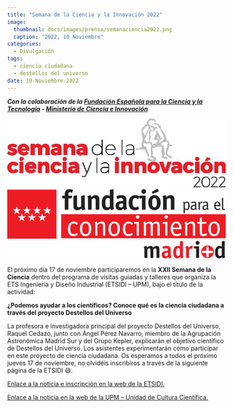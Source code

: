 ```yaml
---
title: "Semana de la Ciencia y la Innovación 2022"
image: 
  thumbnail: docs/images/prensa/semanaciencia2022.png
  caption: "2022, 10 Noviembre"
categories:
  - Divulgación
tags:
  - ciencia ciudadana
  - destellos del universo
date: 10-Noviembre-2022
---
```


***Con la colaboración de la [Fundación Española para la Ciencia y la Tecnología](https://www.fecyt.es/) - [Ministerio de Ciencia e Innovación](https://www.ciencia.gob.es/)***

<img src="../docs/images/prensa/imagen_1.png"><img src="../docs/images/prensa/imagen_2.png">

El próximo día 17 de noviembre participaremos en la **XXII Semana de la Ciencia** dentro del programa de visitas guiadas y talleres que organiza la ETS Ingeniería y Diseño Industrial (ETSIDI – UPM), bajo el título de la actividad:

**¿Podemos ayudar a los científicos? Conoce qué es la ciencia ciudadana a través del proyecto Destellos del Universo**

La profesora e investigadora principal del proyecto Destellos del Universo, Raquel Cedazo, junto con Ángel Pérez Navarro, miembro de la Agrupación Astronómica Madrid Sur y del Grupo Kepler, explicarán el objetivo científico de Destellos del Universo.
Los asistentes experimentarán cómo participar en este proyecto de ciencia ciudadana.
Os esperamos a todos el próximo jueves 17 de noviembre, no olvidéis inscribiros a través de la siguiente página de la ETSIDI 😄.


[Enlace a la noticia e inscripción en la web de la ETSIDI.](https://www.upm.es//Investigacion/innovacion/OTRI/UnidadCulturaCientifica/SemanaCiencia/Articulos?fmt=detail&prefmt=articulo&id=4e5c61d76dc62810VgnVCM10000009c7648a____)

[Enlace a la noticia en la web de la UPM – Unidad de Cultura Científica.](https://www.upm.es/Investigacion/innovacion/OTRI/UnidadCulturaCientifica/SemanaCiencia?id=d6e4ca44da852810VgnVCM10000009c7648a____&fmt=detail&prefmt=articulo)
